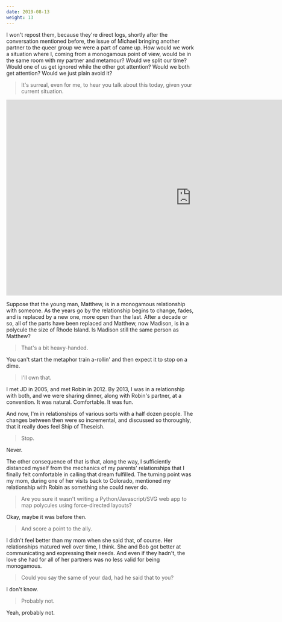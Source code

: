 ```yaml
---
date: 2019-08-13
weight: 13
---
```


I won't repost them, because they're direct logs, shortly after the conversation mentioned before, the issue of Michael bringing another partner to the queer group we were a part of came up. How would we work a situation where I, coming from a monogamous point of view, would be in the same room with my partner and metamour? Would we split our time? Would one of us get ignored while the other got attention? Would we both get attention? Would we just plain avoid it?

> It's surreal, even for me, to hear you talk about this today, given your current situation.

<iframe src="https://polycul.es/embed/102761753ef05939b07477ceb25ef9df09db894f" width="980" height="520" style="border:0;"></iframe>

Suppose that the young man, Matthew, is in a monogamous relationship with someone. As the years go by the relationship begins to change, fades, and is replaced by a new one, more open than the last. After a decade or so, all of the parts have been replaced and Matthew, now Madison, is in a polycule the size of Rhode Island. Is Madison still the same person as Matthew?

> That's a bit heavy-handed.

You can't start the metaphor train a-rollin' and then expect it to stop on a dime.

> I'll own that.

I met JD in 2005, and met Robin in 2012. By 2013, I was in a relationship with both, and we were sharing dinner, along with Robin's partner, at a convention. It was natural. Comfortable. It was fun.

And now, I'm in relationships of various sorts with a half dozen people. The changes between then were so incremental, and discussed so thoroughly, that it really does feel Ship of Theseish.

> Stop.

Never.

The other consequence of that is that, along the way, I sufficiently distanced myself from the mechanics of my parents' relationships that I finally felt comfortable in calling that dream fulfilled. The turning point was my mom, during one of her visits back to Colorado, mentioned my relationship with Robin as something she could never do.

> Are you sure it wasn't writing a Python/Javascript/SVG web app to map polycules using force-directed layouts?

Okay, maybe it was before then.

> And score a point to the ally.

I didn't feel better than my mom when she said that, of course. Her relationships matured well over time, I think. She and Bob got better at communicating and expressing their needs. And even if they hadn't, the love she had for all of her partners was no less valid for being monogamous.

> Could you say the same of your dad, had he said that to you?

I don't know.

> Probably not.

Yeah, probably not.
